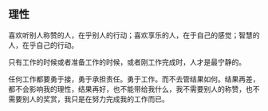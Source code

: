 ## 理性



喜欢听别人称赞的人，在乎别人的行动；喜欢享乐的人，在于自己的感觉；智慧的人，在乎自己的行动。



只有工作的时候或者准备工作的时候，或者刚工作完成时，人才是最宁静的。



任何工作都要勇于接，勇于承担责任。勇于工作。而不去管结果如何。结果再差，都不会影响我的理性，结果再好，也不能带给我什么，我不需要别人的称赞，也不需要别人的奖赏，我只是在努力完成我的工作而已。

